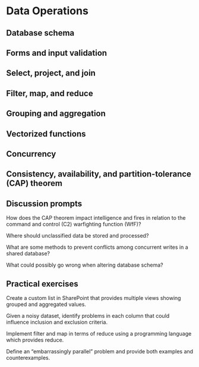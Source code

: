# Data Operations

## Database schema 

## Forms and input validation 

## Select, project, and join 

## Filter, map, and reduce 

## Grouping and aggregation 

## Vectorized functions 

## Concurrency 

## Consistency, availability, and partition-tolerance (CAP) theorem 

## Discussion prompts

How does the CAP theorem impact intelligence and fires in relation to the command and control (C2) warfighting function (WfF)? 

Where should unclassified data be stored and processed? 

What are some methods to prevent conflicts among concurrent writes in a shared database? 

What could possibly go wrong when altering database schema? 

## Practical exercises

Create a custom list in SharePoint that provides multiple views showing grouped and aggregated values. 

Given a noisy dataset, identify problems in each column that could influence inclusion and exclusion criteria. 

Implement filter and map in terms of reduce using a programming language which provides reduce. 

Define an “embarrassingly parallel” problem and provide both examples and counterexamples. 

